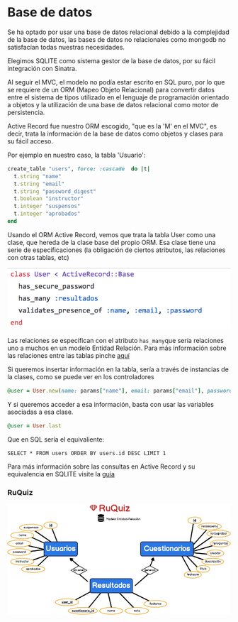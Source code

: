 # Base de datos

Se ha optado por usar una base de datos relacional debido a la complejidad de la base de datos, las bases de datos no relacionales como mongodb no satisfacían todas nuestras necesidades. 

Elegimos SQLITE como sistema gestor de la base de datos, por su fácil integración con Sinatra. 

Al seguir el MVC, el modelo no podía estar escrito en SQL puro, por lo que se requiere de un ORM (Mapeo Objeto Relacional) para convertir datos entre el sistema de tipos utilizado en el lenguaje de programación orientado a objetos y la utilización de una base de datos relacional como motor de persistencia. 

Active Record fue nuestro ORM escogido, "que es la 'M' en el MVC", es decir, trata la información de la base de datos como objetos y clases para su fácil acceso. 

Por ejemplo en nuestro caso, la tabla 'Usuario':

```ruby
create_table "users", force: :cascade  do |t|
  t.string "name"
  t.string "email"
  t.string "password_digest"
  t.boolean "instructor"
  t.integer "suspensos"
  t.integer "aprobados"
end
```

Usando el ORM Active Record, vemos que trata la tabla User como una clase, que hereda de la clase base del propio ORM. Esa clase tiene una serie de especificaciones (la obligación de ciertos atributos, las relaciones con otras tablas, etc)


![](../../images/modelo.png)

Las relaciones se especifican con el atributo `has_many`que sería relaciones uno a muchos en un modelo Entidad Relación. Para más información sobre las relaciones entre las tablas pinche [aquí](http://edgeguides.rubyonrails.org/association_basics.html)

Si queremos insertar información en la tabla, sería a través de instancias de la clases, como se puede ver en los controladores

```ruby
@user = User.new(name: params["name"], email: params["email"], password: params["password"])
```

Y si queremos acceder a esa información, basta con usar las variables asociadas a esa clase. 

```ruby
@user = User.last
```

Que en SQL sería el equivaliente:
```
SELECT * FROM users ORDER BY users.id DESC LIMIT 1
```

Para más información sobre las consultas en Active Record y su equivalencia en SQLITE visite la [guía](http://guides.rubyonrails.org/v2.3.8/active_record_querying.html)


### RuQuiz

![](../../images/er.jpeg)